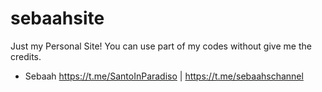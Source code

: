 # sebaahsite
Just my Personal Site!
You can use part of my codes without give me the credits.

- Sebaah
https://t.me/SantoInParadiso | https://t.me/sebaahschannel
